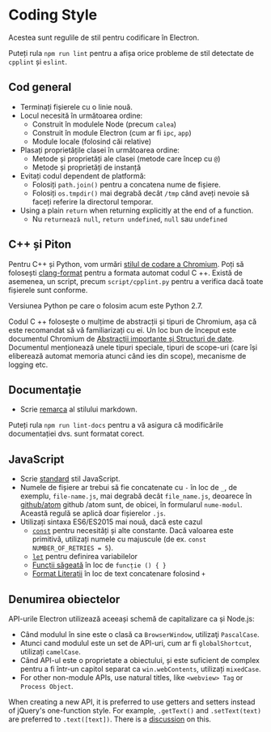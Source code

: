 # Coding Style

Acestea sunt regulile de stil pentru codificare în Electron.

Puteți rula `npm run lint` pentru a afișa orice probleme de stil detectate de `cpplint` și `eslint`.

## Cod general

* Terminați fișierele cu o linie nouă.
* Locul necesită în următoarea ordine:
  * Construit în modulele Node (precum `calea`)
  * Construit în module Electron (cum ar fi `ipc`, `app`)
  * Module locale (folosind căi relative)
* Plasați proprietățile clasei în următoarea ordine:
  * Metode și proprietăți ale clasei (metode care încep cu `@`)
  * Metode și proprietăți de instanță
* Evitați codul dependent de platformă:
  * Folosiți `path.join()` pentru a concatena nume de fișiere.
  * Folosiți `os.tmpdir()` mai degrabă decât `/tmp` când aveți nevoie să faceți referire la directorul temporar.
* Using a plain `return` when returning explicitly at the end of a function.
  * Nu `returnează null`, `return undefined`, `null` sau `undefined`

## C++ și Piton

Pentru C++ și Python, vom urmări [stilul de codare a Chromium](https://www.chromium.org/developers/coding-style). Poți să folosești [clang-format](clang-format.md) pentru a formata automat codul C ++. Există de asemenea, un script, precum `script/cpplint.py` pentru a verifica dacă toate fișierele sunt conforme.

Versiunea Python pe care o folosim acum este Python 2.7.

Codul C ++ folosește o mulțime de abstracții și tipuri de Chromium, așa că este recomandat să vă familiarizați cu ei. Un loc bun de început este documentul Chromium de [Abstracții importante și Structuri de date](https://www.chromium.org/developers/coding-style/important-abstractions-and-data-structures). Documentul menționează unele tipuri speciale, tipuri de scope-uri (care își eliberează automat memoria atunci când ies din scope), mecanisme de logging etc.

## Documentație

* Scrie [remarca](https://github.com/remarkjs/remark) al stilului markdown.

Puteți rula `npm run lint-docs` pentru a vă asigura că modificările documentației dvs. sunt formatat corect.

## JavaScript

* Scrie [standard](https://www.npmjs.com/package/standard) stil JavaScript.
* Numele de fișiere ar trebui să fie concatenate cu `-` în loc de `_`, de exemplu, `file-name.js`, mai degrabă decât `file_name.js`, deoarece în [github/atom](https://github.com/github/atom) github /atom sunt, de obicei, în formularul `nume-modul`. Această regulă se aplică doar fișierelor `.js`.
* Utilizați sintaxa ES6/ES2015 mai nouă, dacă este cazul
  * [`const`](https://developer.mozilla.org/en-US/docs/Web/JavaScript/Reference/Statements/const) pentru necesități și alte constante.  Dacă valoarea este primitivă, utilizați numele cu majuscule (de ex. `const NUMBER_OF_RETRIES = 5`).
  * [`let`](https://developer.mozilla.org/en-US/docs/Web/JavaScript/Reference/Statements/let) pentru definirea variabilelor
  * [Funcții săgeată](https://developer.mozilla.org/en-US/docs/Web/JavaScript/Reference/Functions/Arrow_functions) în loc de `funcție () { }`
  * [Format Literații](https://developer.mozilla.org/en-US/docs/Web/JavaScript/Reference/Template_literals) în loc de text concatenare folosind `+`

## Denumirea obiectelor

API-urile Electron utilizează aceeași schemă de capitalizare ca și Node.js:

- Când modulul în sine este o clasă ca `BrowserWindow`, utilizaţi `PascalCase`.
- Atunci cand modulul este un set de API-uri, cum ar fi `globalShortcut`, utilizați `camelCase`.
- Când API-ul este o proprietate a obiectului, și este suficient de complex pentru a fi într-un capitol separat ca `win.webContents`, utilizați `mixedCase`.
- For other non-module APIs, use natural titles, like `<webview> Tag` or `Process Object`.

When creating a new API, it is preferred to use getters and setters instead of jQuery's one-function style. For example, `.getText()` and `.setText(text)` are preferred to `.text([text])`. There is a [discussion](https://github.com/electron/electron/issues/46) on this.

